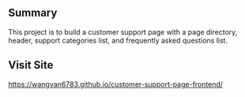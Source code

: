 ## Summary

This project is to build a customer support page with a page directory, header, support categories list, and frequently asked questions list.

## Visit Site

https://wangyan6783.github.io/customer-support-page-frontend/
